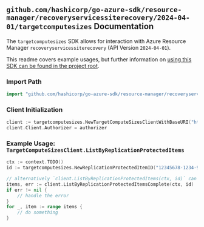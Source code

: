 
## `github.com/hashicorp/go-azure-sdk/resource-manager/recoveryservicessiterecovery/2024-04-01/targetcomputesizes` Documentation

The `targetcomputesizes` SDK allows for interaction with Azure Resource Manager `recoveryservicessiterecovery` (API Version `2024-04-01`).

This readme covers example usages, but further information on [using this SDK can be found in the project root](https://github.com/hashicorp/go-azure-sdk/tree/main/docs).

### Import Path

```go
import "github.com/hashicorp/go-azure-sdk/resource-manager/recoveryservicessiterecovery/2024-04-01/targetcomputesizes"
```


### Client Initialization

```go
client := targetcomputesizes.NewTargetComputeSizesClientWithBaseURI("https://management.azure.com")
client.Client.Authorizer = authorizer
```


### Example Usage: `TargetComputeSizesClient.ListByReplicationProtectedItems`

```go
ctx := context.TODO()
id := targetcomputesizes.NewReplicationProtectedItemID("12345678-1234-9876-4563-123456789012", "example-resource-group", "resourceName", "fabricName", "protectionContainerName", "replicatedProtectedItemName")

// alternatively `client.ListByReplicationProtectedItems(ctx, id)` can be used to do batched pagination
items, err := client.ListByReplicationProtectedItemsComplete(ctx, id)
if err != nil {
	// handle the error
}
for _, item := range items {
	// do something
}
```

